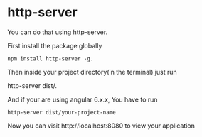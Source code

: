 # http-server

You can do that using http-server.

First install the package globally

```
npm install http-server -g.
```

Then inside your project directory(in the terminal) just run

http-server dist/.

And if your are using angular 6.x.x, You have to run

```
http-server dist/your-project-name
```

Now you can visit http://localhost:8080 to view your application
